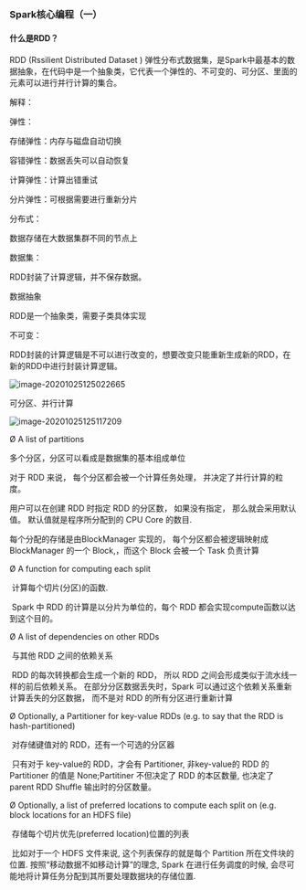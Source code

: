 ### Spark核心编程（一）

#### 什么是RDD？

RDD (Rssilient Distributed Dataset ) 弹性分布式数据集，是Spark中最基本的数据抽象，在代码中是一个抽象类，它代表一个弹性的、不可变的、可分区、里面的元素可以进行并行计算的集合。

解释：

弹性：

存储弹性：内存与磁盘自动切换

容错弹性：数据丢失可以自动恢复

计算弹性：计算出错重试

分片弹性：可根据需要进行重新分片



分布式：

数据存储在大数据集群不同的节点上



数据集：

RDD封装了计算逻辑，并不保存数据。



数据抽象

RDD是一个抽象类，需要子类具体实现



不可变：

RDD封装的计算逻辑是不可以进行改变的，想要改变只能重新生成新的RDD，在新的RDD中进行封装计算逻辑。

![image-20201025125022665](D:\MarkDown\BigData\spark\img\image-20201025125022665.png)



可分区、并行计算

![image-20201025125117209](D:\MarkDown\BigData\spark\img\image-20201025125117209.png)



Ø  A list of partitions

多个分区，分区可以看成是数据集的基本组成单位

对于 RDD 来说， 每个分区都会被一个计算任务处理， 并决定了并行计算的粒度。

用户可以在创建 RDD 时指定 RDD 的分区数， 如果没有指定， 那么就会采用默认值。 默认值就是程序所分配到的 CPU Core 的数目.

每个分配的存储是由BlockManager 实现的， 每个分区都会被逻辑映射成 BlockManager 的一个 Block,，而这个 Block 会被一个 Task 负责计算



Ø  A function for computing each split

​      计算每个切片(分区)的函数.

​      Spark 中 RDD 的计算是以分片为单位的，每个 RDD 都会实现compute函数以达到这个目的。

Ø  A list of dependencies on other RDDs

​      与其他 RDD 之间的依赖关系

​      RDD 的每次转换都会生成一个新的 RDD， 所以 RDD 之间会形成类似于流水线一样的前后依赖关系。 在部分分区数据丢失时，Spark 可以通过这个依赖关系重新计算丢失的分区数据， 而不是对 RDD 的所有分区进行重新计算



Ø  Optionally, a Partitioner for key-value RDDs (e.g. to say that the RDD is hash-partitioned)

​      对存储键值对的 RDD，还有一个可选的分区器

​      只有对于 key-value的 RDD，才会有 Partitioner, 非key-value的 RDD 的 Partitioner 的值是 None;Partitiner 不但决定了 RDD 的本区数量, 也决定了 parent RDD Shuffle 输出时的分区数量。

Ø  Optionally, a list of preferred locations to compute each split on (e.g. block locations for an HDFS file)

​      存储每个切片优先(preferred location)位置的列表

​      比如对于一个 HDFS 文件来说, 这个列表保存的就是每个 Partition 所在文件块的位置. 按照“移动数据不如移动计算”的理念, Spark 在进行任务调度的时候, 会尽可能地将计算任务分配到其所要处理数据块的存储位置.